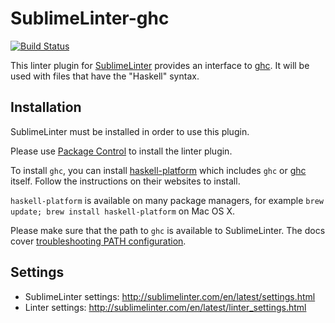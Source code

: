 SublimeLinter-ghc
=========================

[![Build Status](https://travis-ci.org/SublimeLinter/SublimeLinter-ghc.svg?branch=master)](https://travis-ci.org/SublimeLinter/SublimeLinter-ghc)

This linter plugin for [SublimeLinter](https://github.com/SublimeLinter/SublimeLinter) provides an interface to [ghc](http://www.haskell.org/ghc/).
It will be used with files that have the "Haskell" syntax.

## Installation

SublimeLinter must be installed in order to use this plugin. 

Please use [Package Control](https://packagecontrol.io) to install the linter plugin.

To install `ghc`, you can install [haskell-platform](http://www.haskell.org/platform/) which includes `ghc` or [ghc](http://www.haskell.org/ghc/) itself. Follow the instructions on their websites to install. 

`haskell-platform` is available on many package managers, for example `brew update; brew install haskell-platform` on Mac OS X.

Please make sure that the path to `ghc` is available to SublimeLinter.
The docs cover [troubleshooting PATH configuration](http://sublimelinter.com/en/latest/troubleshooting.html#finding-a-linter-executable).

## Settings

- SublimeLinter settings: http://sublimelinter.com/en/latest/settings.html
- Linter settings: http://sublimelinter.com/en/latest/linter_settings.html
